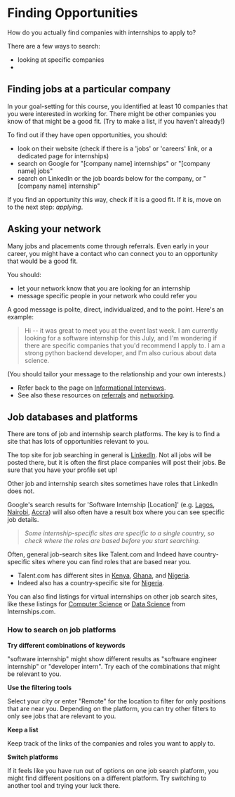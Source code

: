 # Finding Opportunities

How do you actually find companies with internships to apply to?

There are a few ways to search:
- looking at specific companies
-

## Finding jobs at a particular company

In your goal-setting for this course, you identified at least 10 companies that you were interested in working for. There might be other companies you know of that might be a good fit. (Try to make a list, if you haven't already!)

To find out if they have open opportunities, you should:

- look on their website (check if there is a 'jobs' or 'careers' link, or a dedicated page for internships)
- search on Google for "[company name] internships" or "[company name] jobs"
- search on LinkedIn or the job boards below for the company, or "[company name] internship"

If you find an opportunity this way, check if it is a good fit. If it is, move on to the next step: _applying_.

## Asking your network

Many jobs and placements come through referrals. Even early in your career, you might have a contact who can connect you to an opportunity that would be a good fit.

You should:
- let your network know that you are looking for an internship
- message specific people in your network who could refer you

A good message is polite, direct, individualized, and to the point. Here's an example:

> Hi -- it was great to meet you at the event last week. I am currently looking for a software internship for this July, and I'm wondering if there are specific companies that you'd recommend I apply to. I am a strong python backend developer, and I'm also curious about data science.

(You should tailor your message to the relationship and your own interests.)

- Refer back to the page on [Informational Interviews](/lessons/interviews/informational-interviews.md). 
- See also these resources on [referrals](https://www.indeed.com/career-advice/finding-a-job/request-for-referral) and [networking](https://joinhandshake.com/blog/students/networking-online-the-dos-and-donts/).

## Job databases and platforms

There are tons of job and internship search platforms. The key is to find a site that has lots of opportunities relevant to you.

The top site for job searching in general is [LinkedIn](https://linkedin.com/jobs). Not all jobs will be posted there, but it is often the first place companies will post their jobs. Be sure that you have your profile set up!

Other job and internship search sites sometimes have roles that LinkedIn does not. 

Google's search results for 'Software Internship [Location]' (e.g. [Lagos](https://www.google.com/search?q=software+engineer+internship+lagos&ei=2eJNZK_WM82B0PEP_M-aiAs&uact=5&oq=software+engineer+internship+nigeria&gs_lcp=Cgxnd3Mtd2l6LXNlcnAQAzIICCEQoAEQwwQyCAghEKABEMMEMggIIRCgARDDBDoKCAAQRxDWBBCwAzoHCAAQigUQQzoNCC4QigUQsQMQ1AIQQzoICAAQigUQkQI6DQgAEIoFELEDEIMBEEM6CggAEIoFELEDEEM6BggAEAcQHjoOCAAQigUQsQMQgwEQkQI6CggAEA0QgAQQsQM6DQgAEA0QgAQQsQMQsQM6BwgAEA0QgAQ6CAgAEAUQBxAeOggIABAIEAcQHjoICAAQBRAeEA06CAgAEAgQHhANOgoIIRCgARDDBBAKSgQIQRgAUK0DWO0tYOYvaAFwAXgBgAF6iAH9FJIBBDI2LjSYAQCgAQHIAQjAAQE&sclient=gws-wiz-serp&ibp=htl;jobs&sa=X&ved=2ahUKEwi334TI19D-AhXBFzQIHej7CWQQudcGKAF6BAgMECo#fpstate=tldetail&htivrt=jobs&htidocid=lrU9oZasVSwAAAAAAAAAAA%3D%3D), [Nairobi](https://www.google.com/search?q=software+engineer+internship+nairobi&ei=2eJNZK_WM82B0PEP_M-aiAs&uact=5&oq=software+engineer+internship+nigeria&gs_lcp=Cgxnd3Mtd2l6LXNlcnAQAzIICCEQoAEQwwQyCAghEKABEMMEMggIIRCgARDDBDoKCAAQRxDWBBCwAzoHCAAQigUQQzoNCC4QigUQsQMQ1AIQQzoICAAQigUQkQI6DQgAEIoFELEDEIMBEEM6CggAEIoFELEDEEM6BggAEAcQHjoOCAAQigUQsQMQgwEQkQI6CggAEA0QgAQQsQM6DQgAEA0QgAQQsQMQsQM6BwgAEA0QgAQ6CAgAEAUQBxAeOggIABAIEAcQHjoICAAQBRAeEA06CAgAEAgQHhANOgoIIRCgARDDBBAKSgQIQRgAUK0DWO0tYOYvaAFwAXgBgAF6iAH9FJIBBDI2LjSYAQCgAQHIAQjAAQE&sclient=gws-wiz-serp&ibp=htl;jobs&sa=X&ved=2ahUKEwi334TI19D-AhXBFzQIHej7CWQQudcGKAF6BAgMECo#fpstate=tldetail&htivrt=jobs&htidocid=1RJf_hBBq0QAAAAAAAAAAA%3D%3D), [Accra](https://www.google.com/search?q=software+engineer+internship+accra&ei=2eJNZK_WM82B0PEP_M-aiAs&uact=5&oq=software+engineer+internship+nigeria&gs_lcp=Cgxnd3Mtd2l6LXNlcnAQAzIICCEQoAEQwwQyCAghEKABEMMEMggIIRCgARDDBDoKCAAQRxDWBBCwAzoHCAAQigUQQzoNCC4QigUQsQMQ1AIQQzoICAAQigUQkQI6DQgAEIoFELEDEIMBEEM6CggAEIoFELEDEEM6BggAEAcQHjoOCAAQigUQsQMQgwEQkQI6CggAEA0QgAQQsQM6DQgAEA0QgAQQsQMQsQM6BwgAEA0QgAQ6CAgAEAUQBxAeOggIABAIEAcQHjoICAAQBRAeEA06CAgAEAgQHhANOgoIIRCgARDDBBAKSgQIQRgAUK0DWO0tYOYvaAFwAXgBgAF6iAH9FJIBBDI2LjSYAQCgAQHIAQjAAQE&sclient=gws-wiz-serp&ibp=htl;jobs&sa=X&ved=2ahUKEwi334TI19D-AhXBFzQIHej7CWQQudcGKAF6BAgMECo#fpstate=tldetail&htivrt=jobs&htidocid=W9hDwbNYoCkAAAAAAAAAAA%3D%3D)) will also often have a result box where you can see specific job details.

> _Some internship-specific sites are specific to a single country, so check where the roles are based before you start searching._

Often, general job-search sites like Talent.com and Indeed have country-specific sites where you can find roles that are based near you.

- Talent.com has different sites in [Kenya](https://ke.talent.com/jobs), [Ghana](https://gh.talent.com/jobs), and [Nigeria](https://ng.talent.com/jobs).
- Indeed also has a country-specific site for [Nigeria](https://ng.indeed.com/jobs). 

You can also find listings for virtual internships on other job search sites, like these listings for [Computer Science](https://www.internships.com/computer-science/virtual) or [Data Science](https://www.internships.com/data-science/virtual) from Internships.com.

### How to search on job platforms

**Try different combinations of keywords**

"software internship" might show different results as "software engineer internship" or "developer intern". Try each of the combinations that might be relevant to you.

**Use the filtering tools**

Select your city or enter "Remote" for the location to filter for only positions that are near you. Depending on the platform, you can try other filters to only see jobs that are relevant to you.

**Keep a list**

Keep track of the links of the companies and roles you want to apply to.

**Switch platforms**

If it feels like you have run out of options on one job search platform, you might find different positions on a different platform. Try switching to another tool and trying your luck there.
